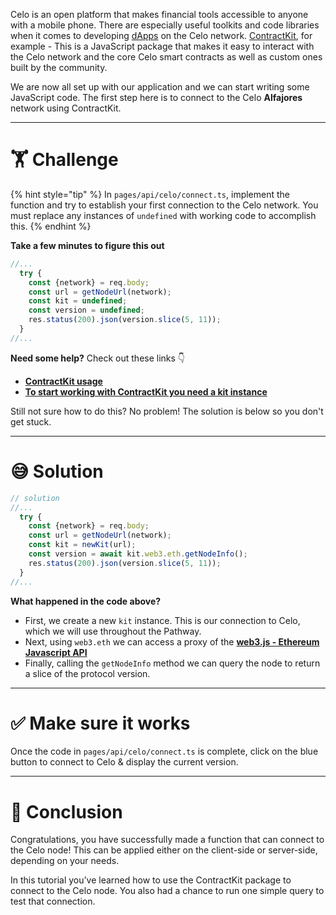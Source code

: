 Celo is an open platform that makes financial tools accessible to anyone with a mobile phone. There are especially useful toolkits and code libraries when it comes to developing [dApps](https://en.wikipedia.org/wiki/Decentralized_application) on the Celo network. [ContractKit](https://github.com/celo-org/celo-monorepo/tree/master/packages/sdk/contractkit), for example - This is a JavaScript package that makes it easy to interact with the Celo network and the core Celo smart contracts as well as custom ones built by the community.

We are now all set up with our application and we can start writing some JavaScript code. The first step here is to connect to the Celo **Alfajores** network using ContractKit.

---

# 🏋️ Challenge

{% hint style="tip" %}
In `pages/api/celo/connect.ts`, implement the function and try to establish your first connection to the Celo network. You must replace any instances of `undefined` with working code to accomplish this.
{% endhint %}

**Take a few minutes to figure this out**

```typescript
//...
  try {
    const {network} = req.body;
    const url = getNodeUrl(network);
    const kit = undefined;
    const version = undefined;
    res.status(200).json(version.slice(5, 11));
  }
//...
```

**Need some help?** Check out these links 👇

- [**ContractKit usage**](https://docs.celo.org/developer-guide/contractkit/usage)
- [**To start working with ContractKit you need a kit instance**](https://docs.celo.org/developer-guide/sdk-code-reference/summary-2/modules/_kit_#functions)

Still not sure how to do this? No problem! The solution is below so you don't get stuck.

---

# 😅 Solution

```typescript
// solution
//...
  try {
    const {network} = req.body;
    const url = getNodeUrl(network);
    const kit = newKit(url);
    const version = await kit.web3.eth.getNodeInfo();
    res.status(200).json(version.slice(5, 11));
  }
//...
```

**What happened in the code above?**

- First, we create a new `kit` instance. This is our connection to Celo, which we will use throughout the Pathway.
- Next, using `web3.eth` we can access a proxy of the [**web3.js - Ethereum Javascript API**](https://web3js.readthedocs.io/en/v3.0.0-rc.5/)
- Finally, calling the `getNodeInfo` method we can query the node to return a slice of the protocol version.

---

# ✅ Make sure it works

Once the code in `pages/api/celo/connect.ts` is complete, click on the blue button to connect to Celo & display the current version.

---

# 🏁 Conclusion

Congratulations, you have successfully made a function that can connect to the Celo node! This can be applied either on the client-side or server-side, depending on your needs.

In this tutorial you’ve learned how to use the ContractKit package to connect to the Celo node. You also had a chance to run one simple query to test that connection.
